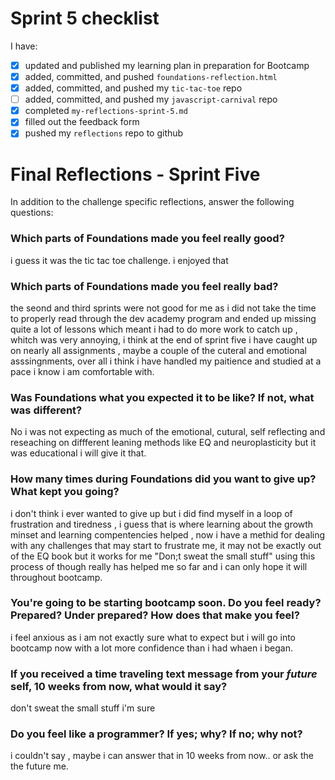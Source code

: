 

# Sprint 5 checklist

I have:

- [x] updated and published my learning plan in preparation for Bootcamp
- [x] added, committed, and pushed `foundations-reflection.html`
- [x] added, committed, and pushed my `tic-tac-toe` repo
- [ ] added, committed, and pushed my `javascript-carnival` repo
- [x] completed `my-reflections-sprint-5.md`
- [x] filled out the feedback form
- [x] pushed my `reflections` repo to github

# Final Reflections - Sprint Five

In addition to the challenge specific reflections, answer the following questions:

### Which parts of Foundations made you feel really good?

i guess it was the tic tac toe challenge. i enjoyed that

### Which parts of Foundations made you feel really bad?

the seond and third sprints were not good for me as i did not take the time to properly read through the dev academy program and ended up missing quite a lot of lessons which meant i had to do more work
to catch up , whitch was very annoying, i think at the end of sprint five i have caught up on nearly all assignments , maybe a couple of the cuteral and emotional asssingnments, over all i think i have handled my paitience and
studied at a pace i know i am comfortable with.

### Was Foundations what you expected it to be like? If not, what was different?

No i was not expecting as much of the emotional, cutural, self reflecting and reseaching on diffferent leaning methods like EQ and neuroplasticity but it was educational i will give it that.

### How many times during Foundations did you want to give up? What kept you going?

i don't think i ever wanted to give up but i did find myself in a loop of frustration and tiredness , i guess that is where learning about the growth minset and learning compentencies helped ,
now i have a methid for dealing with any challenges that may start to frustrate me, it may not be exactly out of the EQ book but it works for me "Don;t sweat the small stuff" using this process of though really has helped me so far and i can only
hope it will throughout bootcamp.

### You're going to be starting bootcamp soon. Do you feel ready? Prepared? Under prepared? How does that make you feel?

i feel anxious as i am not exactly sure what to expect but i will go into bootcamp now with a lot more confidence than i had whaen i began.

### If you received a time traveling text message from your _future_ self, 10 weeks from now, what would it say?

don't sweat the small stuff i'm sure

### Do you feel like a programmer? If yes; why? If no; why not?

i couldn't say , maybe i can answer that in 10 weeks from now.. or ask the the future me.

<article class="article"><zero-md src="./posts/md/class.md"></zero-md></article>